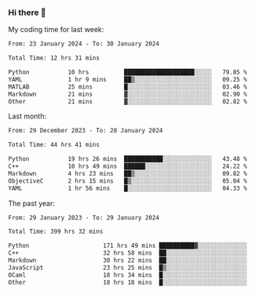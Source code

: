### Hi there 👋

My coding time for last week:

<!--START_SECTION:week-->

```txt
From: 23 January 2024 - To: 30 January 2024

Total Time: 12 hrs 31 mins

Python           10 hrs          ████████████████████░░░░░   79.85 %
YAML             1 hr 9 mins     ██▒░░░░░░░░░░░░░░░░░░░░░░   09.25 %
MATLAB           25 mins         █░░░░░░░░░░░░░░░░░░░░░░░░   03.46 %
Markdown         21 mins         ▓░░░░░░░░░░░░░░░░░░░░░░░░   02.90 %
Other            21 mins         ▓░░░░░░░░░░░░░░░░░░░░░░░░   02.82 %
```

<!--END_SECTION:week-->

Last month:

<!--START_SECTION:month-->

```txt
From: 29 December 2023 - To: 28 January 2024

Total Time: 44 hrs 41 mins

Python           19 hrs 26 mins  ███████████░░░░░░░░░░░░░░   43.48 %
C++              10 hrs 49 mins  ██████░░░░░░░░░░░░░░░░░░░   24.22 %
Markdown         4 hrs 23 mins   ██▒░░░░░░░░░░░░░░░░░░░░░░   09.82 %
ObjectiveC       2 hrs 15 mins   █▒░░░░░░░░░░░░░░░░░░░░░░░   05.04 %
YAML             1 hr 56 mins    █░░░░░░░░░░░░░░░░░░░░░░░░   04.33 %
```

<!--END_SECTION:month-->

The past year:

<!--START_SECTION:year-->

```txt
From: 29 January 2023 - To: 29 January 2024

Total Time: 399 hrs 32 mins

Python                     171 hrs 49 mins ██████████▓░░░░░░░░░░░░░░   43.01 %
C++                        32 hrs 58 mins  ██░░░░░░░░░░░░░░░░░░░░░░░   08.25 %
Markdown                   30 hrs 22 mins  ██░░░░░░░░░░░░░░░░░░░░░░░   07.60 %
JavaScript                 23 hrs 25 mins  █▒░░░░░░░░░░░░░░░░░░░░░░░   05.86 %
OCaml                      18 hrs 34 mins  █░░░░░░░░░░░░░░░░░░░░░░░░   04.65 %
Other                      18 hrs 18 mins  █░░░░░░░░░░░░░░░░░░░░░░░░   04.58 %
```

<!--END_SECTION:year-->

